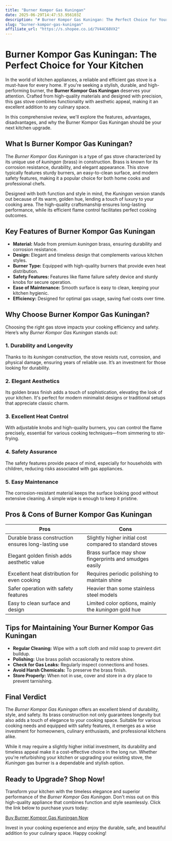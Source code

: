 ```yaml
---
title: "Burner Kompor Gas Kuningan"
date: 2025-06-29T14:47:53.956103Z
description: "# Burner Kompor Gas Kuningan: The Perfect Choice for Your Kitchen..."
slug: "burner-kompor-gas-kuningan"
affiliate_url: "https://s.shopee.co.id/7V44C68VX2"
---
```

# Burner Kompor Gas Kuningan: The Perfect Choice for Your Kitchen

In the world of kitchen appliances, a reliable and efficient gas stove is a must-have for every home. If you're seeking a stylish, durable, and high-performing burner, the **Burner Kompor Gas Kuningan** deserves your attention. Crafted from high-quality materials and designed with precision, this gas stove combines functionality with aesthetic appeal, making it an excellent addition to any culinary space.

In this comprehensive review, we'll explore the features, advantages, disadvantages, and why the Burner Kompor Gas Kuningan should be your next kitchen upgrade.

## What Is Burner Kompor Gas Kuningan?

The *Burner Kompor Gas Kuningan* is a type of gas stove characterized by its unique use of *kuningan* (brass) in construction. Brass is known for its corrosion resistance, durability, and elegant appearance. This stove typically features sturdy burners, an easy-to-clean surface, and modern safety features, making it a popular choice for both home cooks and professional chefs.

Designed with both function and style in mind, the *Kuningan* version stands out because of its warm, golden hue, lending a touch of luxury to your cooking area. The high-quality craftsmanship ensures long-lasting performance, while its efficient flame control facilitates perfect cooking outcomes.

## Key Features of Burner Kompor Gas Kuningan

- **Material:** Made from premium *kuningan* brass, ensuring durability and corrosion resistance.
- **Design:** Elegant and timeless design that complements various kitchen styles.
- **Burner Type:** Equipped with high-quality burners that provide even heat distribution.
- **Safety Features:** Features like flame failure safety device and sturdy knobs for secure operation.
- **Ease of Maintenance:** Smooth surface is easy to clean, keeping your kitchen hygienic.
- **Efficiency:** Designed for optimal gas usage, saving fuel costs over time.

## Why Choose Burner Kompor Gas Kuningan?

Choosing the right gas stove impacts your cooking efficiency and safety. Here’s why *Burner Kompor Gas Kuningan* stands out:

### 1. Durability and Longevity

Thanks to its *kuningan* construction, the stove resists rust, corrosion, and physical damage, ensuring years of reliable use. It’s an investment for those looking for durability.

### 2. Elegant Aesthetics

Its golden brass finish adds a touch of sophistication, elevating the look of your kitchen. It's perfect for modern minimalist designs or traditional setups that appreciate classic charm.

### 3. Excellent Heat Control

With adjustable knobs and high-quality burners, you can control the flame precisely, essential for various cooking techniques—from simmering to stir-frying.

### 4. Safety Assurance

The safety features provide peace of mind, especially for households with children, reducing risks associated with gas appliances.

### 5. Easy Maintenance

The corrosion-resistant material keeps the surface looking good without extensive cleaning. A simple wipe is enough to keep it pristine.

## Pros & Cons of Burner Kompor Gas Kuningan

| Pros                                          | Cons                                       |
|----------------------------------------------|-------------------------------------------|
| Durable brass construction ensures long-lasting use | Slightly higher initial cost compared to standard stoves |
| Elegant golden finish adds aesthetic value | Brass surface may show fingerprints and smudges easily |
| Excellent heat distribution for even cooking | Requires periodic polishing to maintain shine |
| Safer operation with safety features | Heavier than some stainless steel models |
| Easy to clean surface and design | Limited color options, mainly the *kuningan* gold hue |

## Tips for Maintaining Your Burner Kompor Gas Kuningan

- **Regular Cleaning:** Wipe with a soft cloth and mild soap to prevent dirt buildup.
- **Polishing:** Use brass polish occasionally to restore shine.
- **Check for Gas Leaks:** Regularly inspect connections and hoses.
- **Avoid Harsh Chemicals:** To preserve the brass finish.
- **Store Properly:** When not in use, cover and store in a dry place to prevent tarnishing.

## Final Verdict

The *Burner Kompor Gas Kuningan* offers an excellent blend of durability, style, and safety. Its brass construction not only guarantees longevity but also adds a touch of elegance to your cooking space. Suitable for various cooking needs and equipped with safety features, it emerges as a wise investment for homeowners, culinary enthusiasts, and professional kitchens alike.

While it may require a slightly higher initial investment, its durability and timeless appeal make it a cost-effective choice in the long run. Whether you're refurbishing your kitchen or upgrading your existing stove, the *Kuningan* gas burner is a dependable and stylish option.

## Ready to Upgrade? Shop Now!

Transform your kitchen with the timeless elegance and superior performance of the *Burner Kompor Gas Kuningan*. Don't miss out on this high-quality appliance that combines function and style seamlessly. Click the link below to purchase yours today:

[Buy Burner Kompor Gas Kuningan Now](https://s.shopee.co.id/7V44C68VX2)

Invest in your cooking experience and enjoy the durable, safe, and beautiful addition to your culinary space. Happy cooking!